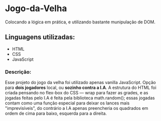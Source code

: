 # Jogo-da-Velha
Colocando a lógica em prática, e utilizando bastante munipulação de DOM.

## Linguagens utilizadas:
* HTML
* CSS
* JavaScript

### Descrição:
Esse projeto do jogo da velha foi utilizado apenas vanilla JavaScript.
Opção para **dois jogadores** local, ou **sozinho contra a I.A**.
A estrutura do HTML foi criada pensando no flex-box do CSS — wrap para fazer as grades, e as jogadas feitas pelo I.A é feita pela biblioteca math.random(); essas jogadas contam como uma função especial para deixar os lances mais "imprevisíveis", do contrário a I.A apenas preencheria os quadrados em ordem de cima para baixo, esquerda para a direita.
